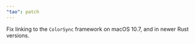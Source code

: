 ```yaml
---
"tao": patch
---
```


Fix linking to the `ColorSync` framework on macOS 10.7, and in newer Rust versions.

